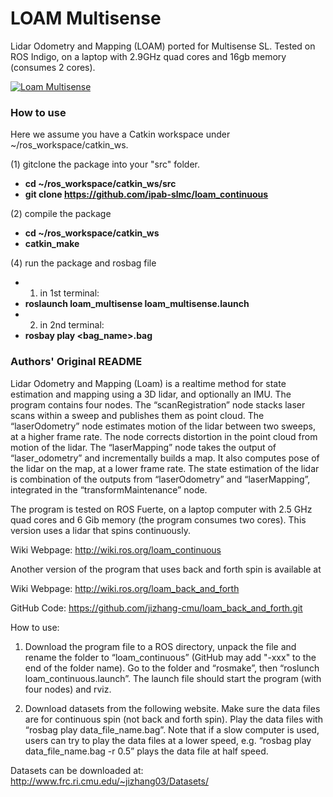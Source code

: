 # LOAM Multisense
Lidar Odometry and Mapping (LOAM) ported for Multisense SL.
Tested on ROS Indigo, on a laptop with 2.9GHz quad cores and 16gb memory (consumes 2 cores).

[![Loam Multisense](http://img.youtube.com/vi/Zu_7hwVlG8c/0.jpg)](https://youtu.be/Zu_7hwVlG8c "Loam Multisense")

### How to use
Here we assume you have a Catkin workspace under ~/ros_workspace/catkin_ws.

(1) gitclone the package into your "src" folder.
+ **cd ~/ros_workspace/catkin_ws/src**
+ **git clone https://github.com/ipab-slmc/loam_continuous**

(2) compile the package
+ **cd ~/ros_workspace/catkin_ws**
+ **catkin_make**

(4) run the package and rosbag file
+ 1) in 1st terminal:
+ **roslaunch loam_multisense loam_multisense.launch**
+ 2) in 2nd terminal:
+ **rosbay play <bag_name>.bag**


### Authors' Original README

Lidar Odometry and Mapping (Loam) is a realtime method for state estimation and mapping using a 3D lidar, and optionally an IMU. The program contains four nodes. The “scanRegistration” node stacks laser scans within a sweep and publishes them as point cloud. The “laserOdometry” node estimates motion of the lidar between two sweeps, at a higher frame rate. The node corrects distortion in the point cloud from motion of the lidar. The “laserMapping” node takes the output of “laser_odometry” and incrementally builds a map. It also computes pose of the lidar on the map, at a lower frame rate. The state estimation of the lidar is combination of the outputs from “laserOdometry” and “laserMapping”, integrated in the “transformMaintenance” node. 

The program is tested on ROS Fuerte, on a laptop computer with 2.5 GHz quad cores and 6 Gib memory (the program consumes two cores). This version uses a lidar that spins continuously.

Wiki Webpage: http://wiki.ros.org/loam_continuous

Another version of the program that uses back and forth spin is available at

Wiki Webpage: http://wiki.ros.org/loam_back_and_forth

GitHub Code: https://github.com/jizhang-cmu/loam_back_and_forth.git

How to use:

1) Download the program file to a ROS directory, unpack the file and rename the folder to “loam_continuous” (GitHub may add "-xxx" to the end of the folder name). Go to the folder and “rosmake”, then “roslunch loam_continuous.launch”. The launch file should start the program (with four nodes) and rviz.

2) Download datasets from the following website. Make sure the data files are for continuous spin (not back and forth spin). Play the data files with “rosbag play data_file_name.bag”. Note that if a slow computer is used, users can try to play the data files at a lower speed, e.g. “rosbag play data_file_name.bag -r 0.5” plays the data file at half speed.

Datasets can be downloaded at: http://www.frc.ri.cmu.edu/~jizhang03/Datasets/
